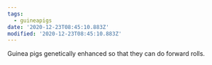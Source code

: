 ```yaml
---
tags:
  - guineapigs
date: '2020-12-23T08:45:10.883Z'
modified: '2020-12-23T08:45:10.883Z'
---
```

Guinea pigs genetically enhanced so that they can do forward rolls.

